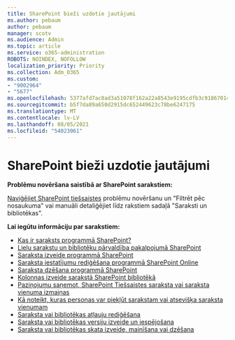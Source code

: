 ```yaml
---
title: SharePoint bieži uzdotie jautājumi
ms.author: pebaum
author: pebaum
manager: scotv
ms.audience: Admin
ms.topic: article
ms.service: o365-administration
ROBOTS: NOINDEX, NOFOLLOW
localization_priority: Priority
ms.collection: Adm_O365
ms.custom:
- "9002964"
- "5677"
ms.openlocfilehash: 5377afd7ac8ad3a51078f162a22a8543e9195cdfb3c91867014147deda717acd
ms.sourcegitcommit: b5f7da89a650d2915dc652449623c78be6247175
ms.translationtype: MT
ms.contentlocale: lv-LV
ms.lasthandoff: 08/05/2021
ms.locfileid: "54023061"
---
```

# <a name="sharepoint-lists-faq"></a>SharePoint bieži uzdotie jautājumi

**Problēmu novēršana saistībā ar SharePoint sarakstiem:**

[Naviģējiet SharePoint tiešsaistes](https://docs.microsoft.com/sharepoint/troubleshoot/online) problēmu novēršanu un "Filtrēt pēc nosaukuma" vai manuāli detaliģējiet līdz rakstiem sadaļā "Saraksti un bibliotēkas".

**Lai iegūtu informāciju par sarakstiem:**

- [Kas ir saraksts programmā SharePoint?](https://support.office.com/article/what-is-a-list-in-sharepoint-93262a88-20ad-4edc-8410-b6909b2f59a5)
- [Lielu sarakstu un bibliotēku pārvaldība pakalpojumā SharePoint](https://support.office.com/article/manage-large-lists-and-libraries-in-sharepoint-b8588dae-9387-48c2-9248-c24122f07c59)
- [Saraksta izveide programmā SharePoint](https://support.office.com/article/create-a-list-in-sharepoint-0d397414-d95f-41eb-addd-5e6eff41b083)
- [Saraksta iestatījumu rediģēšana programmā SharePoint Online](https://support.microsoft.com/en-us/office/edit-list-settings-in-sharepoint-online-4d35793b-246e-42a3-990c-563a83795b7f)
- [Saraksta dzēšana programmā SharePoint](https://support.microsoft.com/en-us/office/delete-a-list-in-sharepoint-2a7bca5b-b8fd-4e5b-8f4b-2ac034f3070d)
- [Kolonnas izveide sarakstā SharePoint bibliotēkā](https://support.microsoft.com/en-us/office/create-a-column-in-a-sharepoint-list-or-library-2b0361ae-1bd3-41a3-8329-269e5f81cfa2)
- [Paziņojumu saņemot, SharePoint Tiešsaistes saraksta vai saraksta vienuma izmaiņas](https://support.office.com/article/get-notified-of-list-changes-in-sharepoint-85ca9280-f4b1-485a-a49e-a593ffa62e39)
- [Kā noteikt, kuras personas var piekļūt sarakstam vai atsevišķa saraksta vienumam](https://support.office.com/article/customize-permissions-for-a-sharepoint-list-or-library-02d770f3-59eb-4910-a608-5f84cc297782)
- [Saraksta vai bibliotēkas atļauju rediģēšana](https://support.office.com/article/customize-permissions-for-a-sharepoint-list-or-library-02d770f3-59eb-4910-a608-5f84cc297782)
- [Saraksta vai bibliotēkas versiju izveide un iespējošana](https://support.office.com/article/enable-and-configure-versioning-for-a-list-or-library-1555d642-23ee-446a-990a-bcab618c7a37)
- [Saraksta vai bibliotēkas skata izveide, mainīšana vai dzēšana](https://support.office.com/article/create-change-or-delete-a-view-of-a-list-or-library-27ae65b8-bc5b-4949-b29b-4ee87144a9c9)

